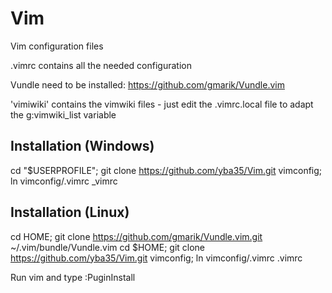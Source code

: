 Vim
===

Vim configuration files

.vimrc contains all the needed configuration

Vundle need to be installed: https://github.com/gmarik/Vundle.vim

'vimiwiki' contains the vimwiki files - just edit the .vimrc.local file to adapt the  g:vimwiki_list variable

Installation (Windows)
----------------------
cd "$USERPROFILE"; git clone https://github.com/yba35/Vim.git vimconfig; ln vimconfig/.vimrc _vimrc

Installation (Linux)
----------------------
cd HOME; git clone https://github.com/gmarik/Vundle.vim.git ~/.vim/bundle/Vundle.vim
cd $HOME; git clone https://github.com/yba35/Vim.git vimconfig; ln vimconfig/.vimrc .vimrc

Run vim and type :PuginInstall




